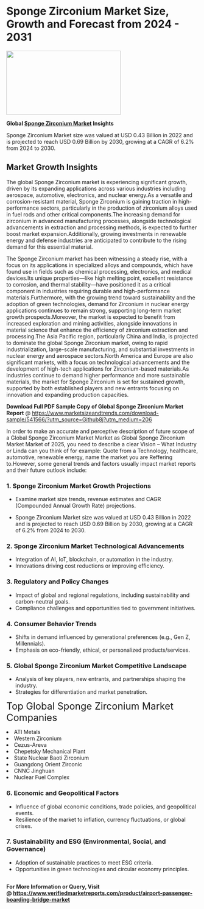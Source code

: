 <H1>Sponge Zirconium Market Size, Growth and Forecast from 2024 - 2031</H1><img class="aligncenter size-medium wp-image-584254" src="https://thirdeyenews.in/wp-content/uploads/2024/09/Global-Market-Research-300x168.jpeg" alt="" width="300" height="168" /><p><strong>Global&nbsp;<a href="https://www.marketsizeandtrends.com/download-sample/541566/?utm_source=Github8j?utm_medium=206">Sponge Zirconium Market</a> Insights</strong></p><p>Sponge Zirconium Market size was valued at USD 0.43 Billion in 2022 and is projected to reach USD 0.69 Billion by 2030, growing at a CAGR of 6.2% from 2024 to 2030.</p><p><h2>Market Growth Insights</h2> <p>The global Sponge Zirconium market is experiencing significant growth, driven by its expanding applications across various industries including aerospace, automotive, electronics, and nuclear energy.As a versatile and corrosion-resistant material, Sponge Zirconium is gaining traction in high-performance sectors, particularly in the production of zirconium alloys used in fuel rods and other critical components.The increasing demand for zirconium in advanced manufacturing processes, alongside technological advancements in extraction and processing methods, is expected to further boost market expansion.Additionally, growing investments in renewable energy and defense industries are anticipated to contribute to the rising demand for this essential material.</p> <p>The Sponge Zirconium market has been witnessing a steady rise, with a focus on its applications in specialized alloys and compounds, which have found use in fields such as chemical processing, electronics, and medical devices.Its unique properties—like high melting point, excellent resistance to corrosion, and thermal stability—have positioned it as a critical component in industries requiring durable and high-performance materials.Furthermore, with the growing trend toward sustainability and the adoption of green technologies, demand for Zirconium in nuclear energy applications continues to remain strong, supporting long-term market growth prospects.Moreover, the market is expected to benefit from increased exploration and mining activities, alongside innovations in material science that enhance the efficiency of zirconium extraction and processing.The Asia Pacific region, particularly China and India, is projected to dominate the global Sponge Zirconium market, owing to rapid industrialization, large-scale manufacturing, and substantial investments in nuclear energy and aerospace sectors.North America and Europe are also significant markets, with a focus on technological advancements and the development of high-tech applications for Zirconium-based materials.As industries continue to demand higher performance and more sustainable materials, the market for Sponge Zirconium is set for sustained growth, supported by both established players and new entrants focusing on innovation and expanding production capacities.<p><span class=""><strong>Download Full PDF Sample Copy of Global Sponge Zirconium Market Report</strong> @ <a href="https://www.marketsizeandtrends.com/download-sample/541566/?utm_source=Github8j?utm_medium=206" target="_blank">https://www.marketsizeandtrends.com/download-sample/541566/?utm_source=Github8j?utm_medium=206</a></span></p><p>In order to make an accurate and perceptive description of future scope of a Global&nbsp;Sponge Zirconium Market Market as Global&nbsp;Sponge Zirconium Market Market of 2025, you need to describe a clear Vision &ndash; What Industry or Linda can you think of for example: Quote from a Technology, healthcare, automotive, renewable energy, name the market you are Reffering to.However, some general trends and factors usually impact market reports and their future outlook include:</p><h3>1.&nbsp;<strong>Sponge Zirconium Market Growth Projections</strong></h3><ul><li>Examine market size trends, revenue estimates and CAGR (Compounded Annual Growth Rate) projections.</li><li><p>Sponge Zirconium Market size was valued at USD 0.43 Billion in 2022 and is projected to reach USD 0.69 Billion by 2030, growing at a CAGR of 6.2% from 2024 to 2030.</p></li></ul><h3>2.&nbsp;<strong>Sponge Zirconium Market Technological Advancements</strong></h3><ul><li>Integration of AI, IoT, blockchain, or automation in the industry.</li><li>Innovations driving cost reductions or improving efficiency.</li></ul><h3>3.&nbsp;<strong>Regulatory and Policy Changes</strong></h3><ul><li>Impact of global and regional regulations, including sustainability and carbon-neutral goals.</li><li>Compliance challenges and opportunities tied to government initiatives.</li></ul><h3>4.&nbsp;<strong>Consumer Behavior Trends</strong></h3><ul><li>Shifts in demand influenced by generational preferences (e.g., Gen Z, Millennials).</li><li>Emphasis on eco-friendly, ethical, or personalized products/services.</li></ul><h3>5.&nbsp;<strong>Global Sponge Zirconium Market Competitive Landscape</strong></h3><ul><li>Analysis of key players, new entrants, and partnerships shaping the industry.</li><li>Strategies for differentiation and market penetration.</li></ul><p data-pm-slice="1 1 []"><span style="color: inherit; font-family: inherit; font-size: 25px;">Top Global Sponge Zirconium Market Companies</span></p><div class="" data-test-id=""><p><li>ATI Metals</li><li> Western Zirconium</li><li> Cezus-Areva</li><li> Chepetsky Mechanical Plant</li><li> State Nuclear Baoti Zirconium</li><li> Guangdong Orient Zirconic</li><li> CNNC Jinghuan</li><li> Nuclear Fuel Complex</li></p></div><h3>6.&nbsp;<strong>Economic and Geopolitical Factors</strong></h3><ul><li>Influence of global economic conditions, trade policies, and geopolitical events.</li><li>Resilience of the market to inflation, currency fluctuations, or global crises.</li></ul><h3>7.&nbsp;<strong>Sustainability and ESG (Environmental, Social, and Governance)</strong></h3><ul><li>Adoption of sustainable practices to meet ESG criteria.</li><li>Opportunities in green technologies and circular economy principles.</li></ul><h2><strong style="font-size: 14px;">For More Information or Query, Visit @&nbsp;</strong><a style="background-color: #ffffff; font-size: 14px;" href="https://www.marketsizeandtrends.com/report/sponge-zirconium-market/" target="_blank">https://www.verifiedmarketreports.com/product/airport-passenger-boarding-bridge-market</a></h2>